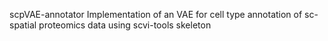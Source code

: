 scpVAE-annotator
Implementation of an VAE for cell type annotation of sc-spatial proteomics data using scvi-tools skeleton

